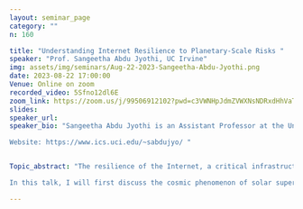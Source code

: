 ```yaml
---
layout: seminar_page
category: ""
n: 160

title: "Understanding Internet Resilience to Planetary-Scale Risks "  
speaker: "Prof. Sangeetha Abdu Jyothi, UC Irvine"
img: assets/img/seminars/Aug-22-2023-Sangeetha-Abdu-Jyothi.png
date: 2023-08-22 17:00:00 
Venue: Online on zoom
recorded_video: 5Sfno12dl6E
zoom_link: https://zoom.us/j/99506912102?pwd=c3VWNHpJdmZVWXNsNDRxdHhVaTBuZz09
slides: 
speaker_url:
speaker_bio: "Sangeetha Abdu Jyothi is an Assistant Professor at the University of California, Irvine. Her research interests lie at the intersection of networking, systems, and machine learning. She received her Ph.D. from the University of Illinois, Urbana-Champaign in 2019. Before joining UCI, she had a brief stint as a postdoctoral researcher at VMware Research, where she continues as an Affiliated Researcher. She was selected as a N2Women Rising Star in Networking and Communications in 2022. Her work on Internet resilience under solar superstorms won the IETF/IRTF Applied Networking Research Prize in 2022 and received broad media coverage. 

Website: https://www.ics.uci.edu/~sabdujyo/ "


Topic_abstract: "The resilience of the Internet, a critical infrastructure, is crucial for the functioning of our technology-driven society. While the Internet has successfully withstood several internal threats in the past, today, we face an increasing risk of exogenous threats to the Internet's physical infrastructure, such as climate change-induced extreme weather events and solar superstorms. Currently, our understanding of Internet resilience to such planetary-scale risks is limited. 

In this talk, I will first discuss the cosmic phenomenon of solar superstorms, which can potentially cause large-scale Internet outages covering the entire globe and lasting several months. I will present the challenges posed by this natural disaster and the preliminary analysis of the robustness of the current Internet infrastructure against this threat. Next, I will give a brief overview of the Internet's dependence on the power grid, another critical infrastructure, and describe the resilience challenges arising from this dependence. Finally, I will present a roadmap for improving the Internet’s resiliency to planetary-scale risks and highlight the open research challenges. "

---
```

